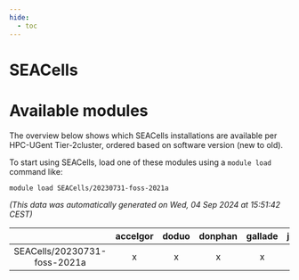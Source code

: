 ```yaml
---
hide:
  - toc
---
```


SEACells
========

# Available modules


The overview below shows which SEACells installations are available per HPC-UGent Tier-2cluster, ordered based on software version (new to old).

To start using SEACells, load one of these modules using a `module load` command like:

```shell
module load SEACells/20230731-foss-2021a
```

*(This data was automatically generated on Wed, 04 Sep 2024 at 15:51:42 CEST)*  

| |accelgor|doduo|donphan|gallade|joltik|shinx|skitty|
| :---: | :---: | :---: | :---: | :---: | :---: | :---: | :---: |
|SEACells/20230731-foss-2021a|x|x|x|x|x|-|x|
